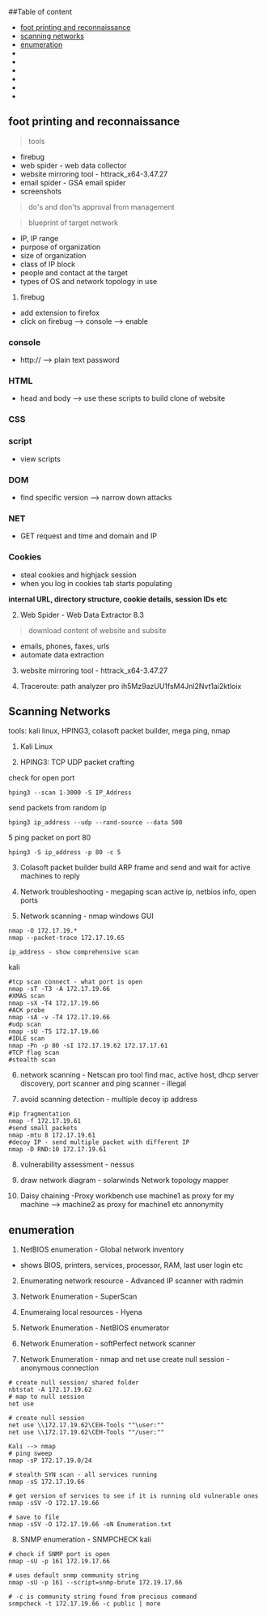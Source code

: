 
##Table of content
 * [foot printing and reconnaissance](#foot-printing-and-reconnaissance) 
 * [scanning networks](#scanning-networks)
 * [enumeration](#enumeration)
 * 
 * 
 * 
 * 
 * 
 * 


## foot printing and reconnaissance
> tools
 * firebug
 * web spider - web data collector
 * website mirroring tool - httrack_x64-3.47.27
 * email spider - GSA email spider
 * screenshots

> do's and don'ts approval from management

> blueprint of target network
 * IP, IP range
 * purpose of organization
 * size of organization
 * class of IP block
 * people and contact at the target
 * types of OS and network topology in use

1. firebug 
 * add extension to firefox
 * click on firebug --> console --> enable

### console
 * http:// --> plain text password

### HTML
 * head and body --> use these scripts to build clone of website

### CSS

### script
 * view scripts

### DOM
 * find specific version --> narrow down attacks

### NET
 * GET request and time and domain and IP

### Cookies
 * steal cookies and highjack session
 * when you log in cookies tab starts populating

**internal URL, directory structure, cookie details, session IDs etc**

2. Web Spider - Web Data Extractor 8.3 
> download content of website and subsite
 * emails, phones, faxes, urls
 * automate data extraction

3. website mirroring tool - httrack_x64-3.47.27

4. Traceroute: path analyzer pro
ih5Mz9azUU1fsM4Jnl2Nvt1ai2ktloix

## Scanning Networks
tools: kali linux, HPING3, colasoft packet builder, mega ping, nmap

1. Kali Linux

2. HPING3: TCP UDP packet crafting

 check for open port
```hping
hping3 --scan 1-3000 -S IP_Address
```

send packets from random ip
```hping
hping3 ip_address --udp --rand-source --data 500
```

5 ping packet on port 80
``` 
hping3 -S ip_address -p 80 -c 5
```

3. Colasoft packet builder
build ARP frame and send and wait for active machines to reply

4. Network troubleshooting - megaping
scan active ip, netbios info, open ports

5. Network scanning - nmap
windows GUI
```
nmap -O 172.17.19.*
nmap --packet-trace 172.17.19.65

ip_address - show comprehensive scan
```

kali
```
#tcp scan connect - what port is open
nmap -sT -T3 -A 172.17.19.66
#XMAS scan
nmap -sX -T4 172.17.19.66
#ACK probe
nmap -sA -v -T4 172.17.19.66
#udp scan
nmap -sU -T5 172.17.19.66
#IDLE scan
nmap -Pn -p 80 -sI 172.17.19.62 172.17.17.61
#TCP flag scan
#stealth scan
```

6. network scanning - Netscan pro tool
find mac, active host, dhcp server discovery, 
port scanner and ping scanner - illegal

7. avoid scanning detection - multiple decoy ip address

```
#ip fragmentation
nmap -f 172.17.19.61
#send small packets
nmap -mtu 8 172.17.19.61
#decoy IP - send multiple packet with different IP
nmap -D RND:10 172.17.19.61
```

8. vulnerability assessment - nessus

9. draw network diagram - solarwinds Network topology mapper

10. Daisy chaining -Proxy workbench
use machine1 as proxy for my machine --> machine2 as proxy for machine1 etc
annonymity

## enumeration
1. NetBIOS enumeration - Global network inventory
* shows BIOS, printers, services, processor, RAM, last user login etc

2. Enumerating network resource - Advanced IP scanner with radmin

3. Network Enumeration - SuperScan

4. Enumeraing local resources - Hyena

5. Network Enumeration - NetBIOS enumerator

6. Network Enumeration - softPerfect network scanner

7. Network Enumeration - nmap and net use
create null session - anonymous connection

```
# create null session/ shared folder
nbtstat -A 172.17.19.62
# map to null session
net use

# create null session
net use \\172.17.19.62\CEH-Tools ""\user:""
net use \\172.17.19.62\CEH-Tools ""/user:""
```

```
Kali --> nmap 
# ping sweep
nmap -sP 172.17.19.0/24

# stealth SYN scan - all services running
nmap -sS 172.17.19.66

# get version of services to see if it is running old vulnerable ones
nmap -sSV -O 172.17.19.66

# save to file
nmap -sSV -O 172.17.19.66 -oN Enumeration.txt
```

8. SNMP enumeration - SNMPCHECK
kali 
```
# check if SNMP port is open
nmap -sU -p 161 172.19.17.66

# uses default snmp community string
nmap -sU -p 161 --script=snmp-brute 172.19.17.66

# -c is community string found from precious command
snmpcheck -t 172.17.19.66 -c public | more
```









































